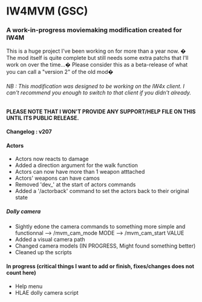 # IW4MVM (GSC)

### A work-in-progress moviemaking modification created for IW4M

This is a huge project I've been working on for more than a year now. �
The mod itself is quite complete but still needs some extra patchs that I'll work on over the time...�
Please consider this as a beta-release of what you can call a "version 2" of the old mod�

###### NB : This modification was designed to be working on the IW4x client. I can't recommend you enough to switch to that client if you didn't already.

**PLEASE NOTE THAT I WON'T PROVIDE ANY SUPPORT/HELP FILE ON THIS UNTIL ITS PUBLIC RELEASE.**

#### Changelog : v207
#### Actors
* Actors now reacts to damage
* Added a direction argument for the walk function
* Actors can now have more than 1 weapon atttached
* Actors' weapons can have camos
* Removed 'dev_' at the start of actors commands
* Added a '/actorback' command to set the actors back to their original state

##### Dolly camera
* Sightly edone the camera commands to something more simple and functionnal
    --> /mvm_cam_mode MODE
    --> /mvm_cam_start VALUE
* Added a visual camera path
* Changed camera models (IN PROGRESS, Might found something better)
* Cleaned up the scripts

#### In progress (critical things I want to add or finish, fixes/changes does not count here)
* Help menu
* HLAE dolly camera script
